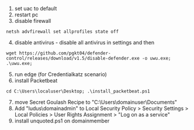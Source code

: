 1. set uac to default
2. restart pc
3. disable firewall
```
netsh advfirewall set allprofiles state off
```
4. disable antivirus - disable all antivirus in settings and then
```
wget https://github.com/pgkt04/defender-control/releases/download/v1.5/disable-defender.exe -o uwu.exe; .\uwu.exe;
```
5. run edge (for Credentialkatz scenario)
6. install Packetbeat
```
cd C:\Users\localuser\Desktop; .\install_packetbeat.ps1
```
7. move Secret Goulash Recipe to "C:\Users\domainuser\Documents"
8. Add "ludus\domainadmin" to Local Security Policy > Security Settings > Local Policies > User Rights Assignment > "Log on as a service"
9. install unquoted.ps1 on domainmember